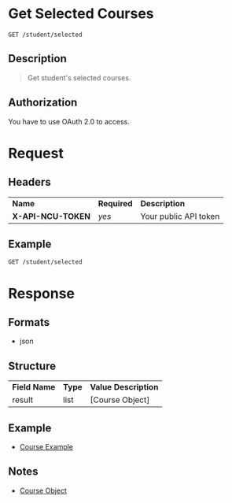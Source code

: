 # Get Selected Courses

```
GET /student/selected
```

## Description
> Get student's selected courses.

## Authorization
You have to use OAuth 2.0 to access.

# Request

## Headers
<table>
  <tr>
    <td><b>Name</b></td>
    <td><b>Required</b></td>
    <td><b>Description</b></td>
  </tr>
  <tr>
    <td><b>X-API-NCU-TOKEN</b></td>
    <td><i>yes</i></td>
    <td>Your public API token</td>
  </tr>
</table>

## Example
```
GET /student/selected
```

# Response

## Formats
- json

## Structure
<table>
    <tr>
		<td><b>Field Name</b></td>
		<td><b>Type</b></td>
		<td><b>Value Description</b></td>
	</tr>
    <tr>
        <td>result</td>
        <td>list</td>
        <td>[Course Object]</td>
    </tr>
</table>

## Example
- [Course Example](../course/course.md#example-1)

## Notes
- [Course Object](../course/course.md#structure)